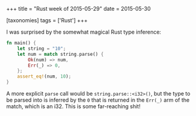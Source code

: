 +++
title = "Rust week of 2015-05-29"
date = 2015-05-30

[taxonomies]
tags = ['Rust']
+++

I was surprised by the somewhat magical Rust type inference:

```rust
fn main() {
	let string = "10";
	let num = match string.parse() {
		Ok(num) => num,
		Err(_) => 0,
	};
	assert_eq!(num, 10);
}
```

A more explicit `parse` call would be `string.parse::<i32>()`, but
the type to be parsed into is inferred by the `0` that is returned
in the `Err(_)` arm of the match, which is an i32. This is some
far-reaching shit!
